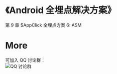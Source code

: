 # 《Android 全埋点解决方案》

第 9 章 $AppClick 全埋点方案 6: ASM

# More
可加入 QQ 讨论群：<br>
![ QQ 讨论群](https://github.com/wangzhzh/AutoTrackAppClick1/blob/master/screenshots/img001.jpeg)

